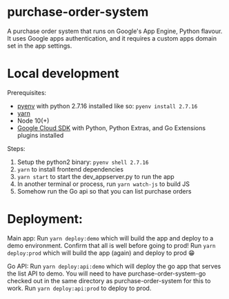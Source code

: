 purchase-order-system
=====================

A purchase order system that runs on Google's App Engine, Python flavour. It uses Google apps authentication, and it requires a custom apps domain set in the app settings.

# Local development

Prerequisites:

* [pyenv](https://github.com/pyenv/pyenv) with python 2.7.16 installed like so: `pyenv install 2.7.16`
* [yarn](https://yarnpkg.com/)
* Node 10(+)
* [Google Cloud SDK](https://cloud.google.com/sdk/docs/install) with Python, Python Extras, and Go Extensions plugins installed

Steps:

1. Setup the python2 binary: `pyenv shell 2.7.16`
2. `yarn` to install frontend dependencies
3. `yarn start` to start the dev_appserver.py to run the app
4. In another terminal or process, run `yarn watch-js` to build JS
5. Somehow run the Go api so that you can list purchase orders

# Deployment:

Main app:
Run `yarn deploy:demo` which will build the app and deploy to a demo environment. Confirm that all is well before going to prod!
Run `yarn deploy:prod` which will build the app (again) and deploy to prod 😁

Go API:
Run `yarn deploy:api:demo` which will deploy the go app that serves the list API to demo. You will need to have purchase-order-system-go checked out in the same directory as purchase-order-system for this to work.
Run `yarn deploy:api:prod` to deploy to prod.
